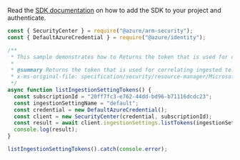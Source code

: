 Read the [SDK documentation](https://github.com/Azure/azure-sdk-for-js/blob/%40azure%2Farm-security_5.0.0/sdk/security/arm-security/README.md) on how to add the SDK to your project and authenticate.

```javascript
const { SecurityCenter } = require("@azure/arm-security");
const { DefaultAzureCredential } = require("@azure/identity");

/**
 * This sample demonstrates how to Returns the token that is used for correlating ingested telemetry with the resources in the subscription.
 *
 * @summary Returns the token that is used for correlating ingested telemetry with the resources in the subscription.
 * x-ms-original-file: specification/security/resource-manager/Microsoft.Security/preview/2021-01-15-preview/examples/IngestionSettings/ListTokensIngestionSetting_example.json
 */
async function listIngestionSettingTokens() {
  const subscriptionId = "20ff7fc3-e762-44dd-bd96-b71116dcdc23";
  const ingestionSettingName = "default";
  const credential = new DefaultAzureCredential();
  const client = new SecurityCenter(credential, subscriptionId);
  const result = await client.ingestionSettings.listTokens(ingestionSettingName);
  console.log(result);
}

listIngestionSettingTokens().catch(console.error);
```
